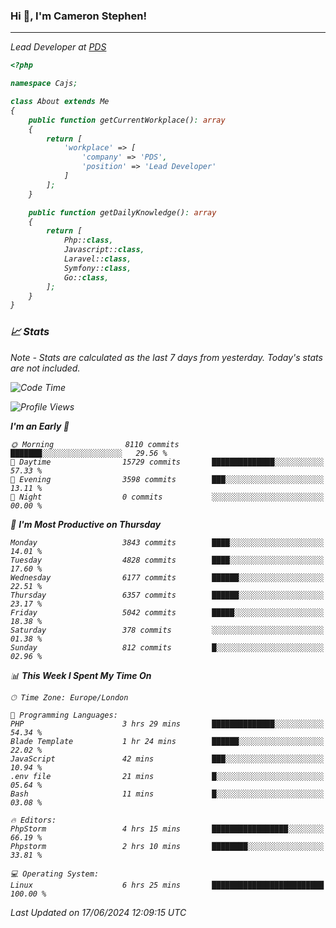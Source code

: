 ### Hi 👋, I'm Cameron Stephen!
<hr>
<p><em>Lead Developer at <a href="https://prindatasolutions.co.uk">PDS</a></p>


```php
<?php

namespace Cajs;

class About extends Me
{
    public function getCurrentWorkplace(): array
    {
        return [
            'workplace' => [
                'company' => 'PDS',
                'position' => 'Lead Developer'
            ]
        ];
    }

    public function getDailyKnowledge(): array
    {
        return [
            Php::class,
            Javascript::class,
            Laravel::class,
            Symfony::class,
            Go::class,
        ];
    }
}
```

### 📈 Stats
<p><em>Note - Stats are calculated as the last 7 days from yesterday. Today's stats are not included.</em></p>


<!--START_SECTION:waka-->
![Code Time](http://img.shields.io/badge/Code%20Time-3%2C843%20hrs%2034%20mins-blue)

![Profile Views](http://img.shields.io/badge/Profile%20Views-0-blue)

**I'm an Early 🐤** 

```text
🌞 Morning                8110 commits        ███████░░░░░░░░░░░░░░░░░░   29.56 % 
🌆 Daytime                15729 commits       ██████████████░░░░░░░░░░░   57.33 % 
🌃 Evening                3598 commits        ███░░░░░░░░░░░░░░░░░░░░░░   13.11 % 
🌙 Night                  0 commits           ░░░░░░░░░░░░░░░░░░░░░░░░░   00.00 % 
```
📅 **I'm Most Productive on Thursday** 

```text
Monday                   3843 commits        ████░░░░░░░░░░░░░░░░░░░░░   14.01 % 
Tuesday                  4828 commits        ████░░░░░░░░░░░░░░░░░░░░░   17.60 % 
Wednesday                6177 commits        ██████░░░░░░░░░░░░░░░░░░░   22.51 % 
Thursday                 6357 commits        ██████░░░░░░░░░░░░░░░░░░░   23.17 % 
Friday                   5042 commits        █████░░░░░░░░░░░░░░░░░░░░   18.38 % 
Saturday                 378 commits         ░░░░░░░░░░░░░░░░░░░░░░░░░   01.38 % 
Sunday                   812 commits         █░░░░░░░░░░░░░░░░░░░░░░░░   02.96 % 
```


📊 **This Week I Spent My Time On** 

```text
🕑︎ Time Zone: Europe/London

💬 Programming Languages: 
PHP                      3 hrs 29 mins       ██████████████░░░░░░░░░░░   54.34 % 
Blade Template           1 hr 24 mins        ██████░░░░░░░░░░░░░░░░░░░   22.02 % 
JavaScript               42 mins             ███░░░░░░░░░░░░░░░░░░░░░░   10.94 % 
.env file                21 mins             █░░░░░░░░░░░░░░░░░░░░░░░░   05.64 % 
Bash                     11 mins             █░░░░░░░░░░░░░░░░░░░░░░░░   03.08 % 

🔥 Editors: 
PhpStorm                 4 hrs 15 mins       █████████████████░░░░░░░░   66.19 % 
Phpstorm                 2 hrs 10 mins       ████████░░░░░░░░░░░░░░░░░   33.81 % 

💻 Operating System: 
Linux                    6 hrs 25 mins       █████████████████████████   100.00 % 
```


 Last Updated on 17/06/2024 12:09:15 UTC
<!--END_SECTION:waka-->
